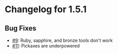# Changelog for 1.5.1

## Bug Fixes

- [#9](https://github.com/BasicCorruption/WayMoreOres/issues/9): Ruby, sapphire, and bronze tools don't work
- [#11](https://github.com/BasicCorruption/WayMoreOres/issues/11): Pickaxes are underpowered
